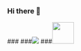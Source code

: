 ### Hi there 👋
###<a href="https://www.instagram.com/USERNAME" alt="Instagram" target="_blank"></a>
###<img src="https://img.shields.io/badge/-Instagram-DF0174?style=for-thebadge&labelColor=DF0174&logo=instagram&logoColor=white&link=https://www.instagram.com/USERNAME">
###<img src=" https://upload.wikimedia.org/wikipedia/commons/9/99/Unofficial_JavaScript_logo_2.svg" width="50px">
<!--
**Nicholasmendespereira/Nicholasmendespereira** is a ✨ _special_ ✨ repository because its `README.md` (this file) appears on your GitHub profile.

Here are some ideas to get you started:

- 🔭 I’m currently working on ...
- 🌱 I’m currently learning ...
- 👯 I’m looking to collaborate on ...
- 🤔 I’m looking for help with ...
- 💬 Ask me about ...
- 📫 How to reach me: ...
- 😄 Pronouns: ...
- ⚡ Fun fact: ...


-->
